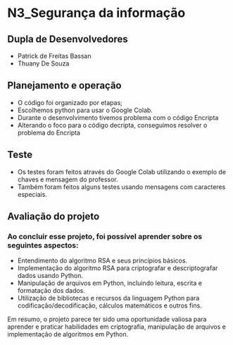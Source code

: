 # N3_Segurança da informação

## Dupla de Desenvolvedores
- Patrick de Freitas Bassan
- Thuany De Souza

## Planejamento e operação
- O código foi organizado por etapas;
- Escolhemos python para usar o Google Colab.
- Durante o desenvolvimento tivemos problema com o código Encripta
- Alterando o foco para o código decripta, conseguimos resolver o problema do Encripta

## Teste
- Os testes foram feitos através do Google Colab utilizando o exemplo de chaves e mensagem do professor.
- Também foram feitos alguns testes usando mensagens com caracteres especiais.

## Avaliação do projeto
### Ao concluir esse projeto, foi possível aprender sobre os seguintes aspectos:

- Entendimento do algoritmo RSA e seus princípios básicos.
- Implementação do algoritmo RSA para criptografar e descriptografar dados usando Python.
- Manipulação de arquivos em Python, incluindo leitura, escrita e formatação dos dados.
- Utilização de bibliotecas e recursos da linguagem Python para codificação/decodificação, cálculos matemáticos e outros fins.

Em resumo, o projeto parece ter sido uma oportunidade valiosa para aprender e praticar habilidades em criptografia, manipulação de arquivos e implementação de algoritmos em Python.
